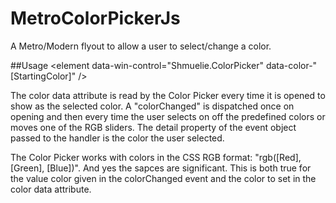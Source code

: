 MetroColorPickerJs
==================

A Metro/Modern flyout to allow a user to select/change a color.

##Usage
&lt;element data-win-control=&quot;Shmuelie.ColorPicker&quot; data-color-&quot;
[StartingColor]&quot; /&gt;

The color data attribute is read by the Color Picker every time it is opened to 
show as the selected color. A &quot;colorChanged&quot; is dispatched once on 
opening and then every time the user selects on off the predefined colors or 
moves one of the RGB sliders. The detail property of the event object passed 
to the handler is the color the user selected.

The Color Picker works with colors in the CSS RGB format: &quot;rgb([Red], 
[Green], [Blue])&quot;. And yes the sapces are significant. This is both true 
for the value color given in the colorChanged event and the color to set in
the color data attribute.